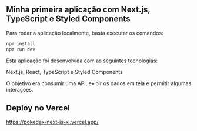 ## Minha primeira aplicação com Next.js, TypeScript e Styled Components

Para rodar a aplicação localmente, basta executar os comandos:

```bash
npm install
npm run dev

```

Esta aplicação foi desenvolvida com as seguintes tecnologias:

Next.js, React, TypeScript e Styled Components

O objetivo era consumir uma API, exibir os dados em tela e permitir algumas interações.

## Deploy no Vercel

https://pokedex-next-js-xi.vercel.app/
